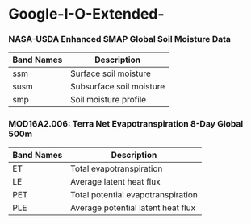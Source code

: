# Google-I-O-Extended-

### NASA-USDA Enhanced SMAP Global Soil Moisture Data 
| Band Names  | Description |
| ------------- | ------------- |
| ssm  | Surface soil moisture |
| susm | Subsurface soil moisture |
|smp  | Soil moisture profile|

### MOD16A2.006: Terra Net Evapotranspiration 8-Day Global 500m

| Band Names  | Description |
| ------------- | ------------- |
| ET  | Total evapotranspiration|
| LE | Average latent heat flux|
|PET  | Total potential evapotranspiration|
|PLE  | Average potential latent heat flux|
